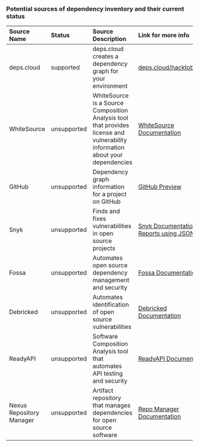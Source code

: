 ### Potential sources of dependency inventory and their current status

|**Source Name**|**Status**|**Source Description**|**Link for more info**|
|:----|:----|:----|:----|
|deps.cloud|supported|deps.cloud creates a dependency graph for your environment|[deps.cloud/hacktoberfest](https://github.com/depscloud/hacktoberfest#identifying-contribution-candidates)|
|WhiteSource|unsupported|WhiteSource is a Source Composition Analysis tool that provides license and vulnerability information about your dependencies|[WhiteSource Documentation](https://whitesource.atlassian.net/wiki/spaces/WD/pages/33915056/Due+Diligence+Report)|
|GitHub|unsupported|Dependency graph information for a project on GitHub|[GitHub Preview](https://developer.github.com/v4/previews/#access-to-a-repositories-dependency-graph)|
|Snyk|unsupported|Finds and fixes vulnerabilities in open source projects|[Snyk Documentation](https://support.snyk.io/hc/en-us/articles/360004002558-Reports-overview)<br>[Reports using JSON](https://snyk.io/blog/getting-the-most-out-of-snyk-test/)|
|Fossa|unsupported|Automates open source dependency management and security|[Fossa Documentation](https://docs.fossa.com/docs/running-a-scan)|
|Debricked|unsupported|Automates identification of open source vulnerabilities|[Debricked Documentation](https://debricked.com/documentation/solve-your-first-vulnerability/solve-a-vulnerability.html)|
|ReadyAPI|unsupported|Software Composition Analysis tool that automates API testing and security|[ReadyAPI Documentation](https://support.smartbear.com/readyapi/docs/general-info/index.html)|
|Nexus Repository Manager|unsupported|Artifact repository that manages dependencies for open source software|[Repo Manager Documentation](https://help.sonatype.com/repomanager3/user-interface/browsing-repositories-and-repository-groups)|
